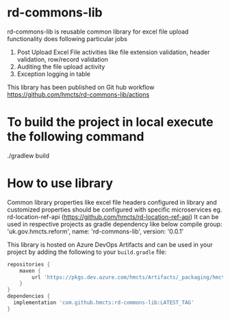# rd-commons-lib
rd-commons-lib is reusable common library for excel file upload functionality does following particular jobs

1) Post Upload Excel File activities like file extension validation, header validation, row/record validation
2) Auditing the file upload activity 
3) Exception logging in table

This library has been published on Git hub workflow https://github.com/hmcts/rd-commons-lib/actions

# To build the project in local execute the following command
./gradlew build 

# How to use library
Common library properties like excel file headers configured in library and customized properties should be configured with specific 
microservices eg. rd-location-ref-api (https://github.com/hmcts/rd-location-ref-api)
It can be used in respective projects as gradle dependency like below
compile group: 'uk.gov.hmcts.reform', name: 'rd-commons-lib', version: '0.0.1'

This library is hosted on Azure DevOps Artifacts and can be used in your project by adding the following to your `build.gradle` file:

```gradle
repositories {
    maven {
        url 'https://pkgs.dev.azure.com/hmcts/Artifacts/_packaging/hmcts-lib/maven/v1'
    }
}
dependencies {
  implementation 'com.github.hmcts:rd-commons-lib:LATEST_TAG'
}
```
